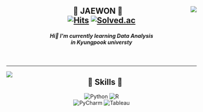<!-- ![header](https://capsule-render.vercel.app/api?type=waving&color=0:B5E4F7,100:a82da8&height=200&section=header&text=Welcome&fontSize=70&fontColor=FFFFFF&fontAlignY=33&desc=JAEWON's%20Github%20Profile&descAlign=58&descAlignY=53&animation=twinkling) -->

<div align="center">

  <img align="right" src="https://github-readme-stats.vercel.app/api?username=kry1126&show_icons=true&theme=dracula"/>

## 🐣 JAEWON 🐥<br/>[![Hits](https://hits.seeyoufarm.com/api/count/incr/badge.svg?url=https%3A%2F%2Fgithub.com%2Fkry1126&count_bg=%23292828&title_bg=%23292828&icon=github.svg&icon_color=%23E7E7E7&title=hits&edge_flat=false)](https://hits.seeyoufarm.com)  [![Solved.ac](http://mazassumnida.wtf/api/mini/generate_badge?boj=kry1126)](https://solved.ac/kry1126)

##### Hi👋 I'm currently learning Data Analysis<br/>in Kyungpook universty

<br/>

---


<img align="left" src="https://github-readme-stats.vercel.app/api/top-langs/?username=kry1126&layout=compact&theme=dracula"/>

## 💪 Skills 💪
![Python](https://img.shields.io/badge/Python-3776AB.svg?&style=for-the-badge&logo=Python&logoColor=white)
![R](https://img.shields.io/badge/R-FF4154.svg?&style=for-the-badge&logo=R&logoColor=white)  
![PyCharm](https://img.shields.io/badge/PyCharm-569A31.svg?&style=for-the-badge&logo=PyCharm&logoColor=white)
![Tableau](https://img.shields.io/badge/Tableau-E97627.svg?&style=for-the-badge&logo=Tableau&logoColor=white)

</div>

<!-- ![footer](https://capsule-render.vercel.app/api?type=waving&color=0:a82da8,100:B5E4F7&height=150&section=footer)
[![Naver Badge](https://img.shields.io/badge/kry1126@naver.com-03C75A?style=flat-square&logo=Naver&logoColor=white&link=mailto:kry1126@naver.com)](mailto:kry1126@naver.com)  
[![Gmail Badge](https://img.shields.io/badge/kry11266@gmail.com-EA4335?style=flat-square&logo=Gmail&logoColor=white&link=mailto:kry11266@gmail.com)](mailto:kry11266@gmail.com) -->
